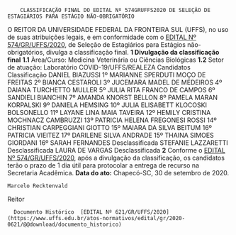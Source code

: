         CLASSIFICAÇÃO FINAL DO EDITAL Nº 574GRUFFS2020 DE SELEÇÃO DE ESTAGIÁRIOS PARA ESTÁGIO NÃO-OBRIGATÓRIO  

 O REITOR DA UNIVERSIDADE FEDERAL DA FRONTEIRA SUL (UFFS), no uso de suas atribuições legais, e em conformidade com o [EDITAL Nº 574/GR/UFFS/2020](https://www.uffs.edu.br/atos-normativos/edital/gr/2020-0574), de Seleção de Estagiários para Estágios não-obrigatórios, divulga a classificação final.  **1 Divulgação da classificação final** **1.1**  Àrea/Curso: Medicina Veterinária ou Ciências Biológicas **1.2**  Setor de atuação: Laboratório COVID-19/UFFS/REALEZA     Candidatos   Classificação     DANIEL BIAZUSSI   1º     MARIANNE SPERDUTI MOÇO DE FREITAS   2º     BIANCA CESTAROLI   3º     JUCEMARA MADEL DE MEDEIROS   4º     DAIANA TURCHETTO MULLER   5º     JULIA RITA FRANCO DE CAMPOS   6º     SANDIELI BIANCHIN   7º     AMANDA KNORST BELLON   8º     PAMELA MARAN KORPALSKI   9º     DANIELA HEMSING   10º     JULIA ELISABETT KLOCOSKI BOLSONELLO   11º     LAYANE LINA MAIA TAVEIRA   12º     HEMILY CRISTINA MOCHNACZ CAMBRUZZI   13º     PATRICIA HELENA FREGONESI ROSSI   14º     CHRISTIAN CARPEGGIANI GIOTTO   15º     MAIARA DA SILVA BEITUM   16º     PATRICIA VIEITEZ   17º     DARILENE SILVA ANDRADE   15º     THAINA SIMOES GIORDANI   16º     SARAH FERNANDES   Desclassificada     STEFANIE LAZZARETTI   Desclassificada     LAURA DE VARGAS   Desclassificada       **2**  Conforme o [EDITAL Nº 574/GR/UFFS/2020](https://www.uffs.edu.br/atos-normativos/edital/gr/2020-0574), após a divulgação da classificação, os candidatos terão o prazo de 1 dia útil para protocolar a entrega de recurso na Secretaria Acadêmica.        **Data do ato:** Chapecó-SC, 30 de setembro de 2020.   
 

    Marcelo Recktenvald   
 Reitor 

      Documento Histórico  [EDITAL Nº 621/GR/UFFS/2020](https://www.uffs.edu.br/atos-normativos/edital/gr/2020-0621/@@download/documento_historico)     
      
